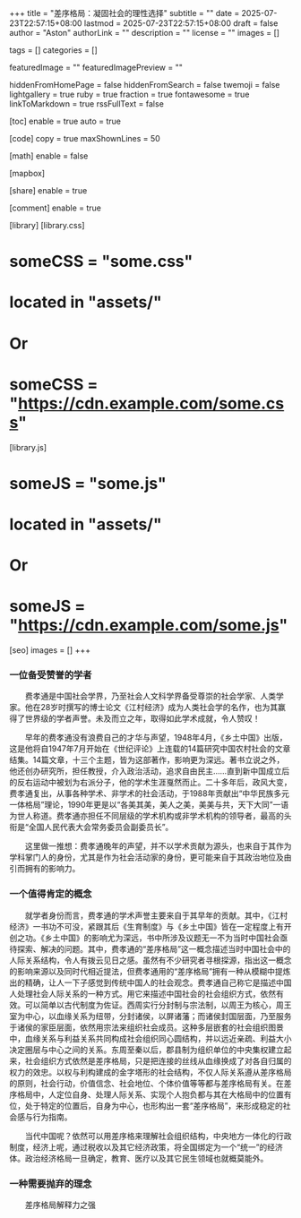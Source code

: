 +++
title = "差序格局：凝固社会的理性选择"
subtitle = ""
date = 2025-07-23T22:57:15+08:00
lastmod = 2025-07-23T22:57:15+08:00
draft = false
author = "Aston"
authorLink = ""
description = ""
license = ""
images = []

tags = []
categories = []

featuredImage = ""
featuredImagePreview = ""

hiddenFromHomePage = false
hiddenFromSearch = false
twemoji = false
lightgallery = true
ruby = true
fraction = true
fontawesome = true
linkToMarkdown = true
rssFullText = false

[toc]
  enable = true
  auto = true

[code]
  copy = true
  maxShownLines = 50

[math]
  enable = false

[mapbox]

[share]
  enable = true

[comment]
  enable = true

[library]
  [library.css]
  # someCSS = "some.css"
  # located in "assets/"
  # Or
  # someCSS = "https://cdn.example.com/some.css"
  [library.js]
  # someJS = "some.js"
  # located in "assets/"
  # Or
  # someJS = "https://cdn.example.com/some.js"

[seo]
  images = []
+++

### 一位备受赞誉的学者

　　费孝通是中国社会学界，乃至社会人文科学界备受尊崇的社会学家、人类学家。他在28岁时撰写的博士论文《江村经济》成为人类社会学的名作，也为其赢得了世界级的学者声誉。未及而立之年，取得如此学术成就，令人赞叹！

　　早年的费孝通没有浪费自己的才华与声望，1948年4月，《乡土中国》出版，这是他将自1947年7月开始在《世纪评论》上连载的14篇研究中国农村社会的文章结集。14篇文章，十三个主题，皆为这部著作，影响更为深远。著书立说之外，他还创办研究所，担任教授，介入政治活动，追求自由民主……直到新中国成立后的反右运动中被划为右派分子，他的学术生涯戛然而止。二十多年后，政风大变，费孝通复出，从事各种学术、非学术的社会活动，于1988年贡献出“中华民族多元一体格局”理论，1990年更是以“各美其美，美人之美，美美与共，天下大同”一语为世人称道。费孝通亦担任不同层级的学术机构或非学术机构的领导者，最高的头衔是“全国人民代表大会常务委员会副委员长”。

　　这里做一推想：费孝通晚年的声望，并不以学术贡献为源头，也来自于其作为学科掌门人的身份，尤其是作为社会活动家的身份，更可能来自于其政治地位及由引而拥有的影响力。

### 一个值得肯定的概念

　　就学者身份而言，费孝通的学术声誉主要来自于其早年的贡献。其中，《江村经济》一书功不可没，紧跟其后《生育制度》与《乡土中国》皆在一定程度上有开创之功。《乡土中国》的影响尤为深远，书中所涉及议题无一不为当时中国社会亟待探索、解决的问题。其中，费孝通的“差序格局”这一概念描述当时中国社会中的人际关系结构，令人有拨云见日之感。虽然有不少研究者寻根探源，指出这一概念的影响来源以及同时代相近提法，但费孝通用的“差序格局”拥有一种从模糊中提炼出的精确，让人一下子感觉到传统中国人的社会观念。费孝通自己称它是描述中国人处理社会人际关系的一种方式。用它来描述中国社会的社会组织方式，依然有效。可以简单以古代制度为佐证。西周实行分封制与宗法制，以周王为核心，周王室为中心，以血缘关系为纽带，分封诸侯，以屏诸藩；而诸侯封国层面，乃至服务于诸侯的家臣层面，依然用宗法来组织社会成员。这种多层嵌套的社会组织图景中，血缘关系与利益关系共同构成社会组织同心圆结构，并以远近亲疏、利益大小决定圈层与中心之间的关系。东周至秦以后，郡县制为组织单位的中央集权建立起来，社会组织方式依然是差序格局，只是把连接的丝线从血缘换成了对各自归属的权力的效忠。以权与利构建成的金字塔形的社会结构，不仅人际关系遵从差序格局的原则，社会行动，价值信念、社会地位、个体价值等等都与差序格局有关。在差序格局中，人定位自身、处理人际关系、实现个人抱负都与其在大格局中的位置有位，处于特定的位置后，自身为中心，也形构出一套“差序格局”，来形成稳定的社会感与行为指南。

　　当代中国呢？依然可以用差序格来理解社会组织结构，中央地方一体化的行政制度，经济上呢，通过税收以及其它经济政策，将全国绑定为一个“统一”的经济体。政治经济格局一旦确定，教育、医疗以及其它民生领域也就概莫能外。

### 一种需要抛弃的理念

　　差序格局解释力之强